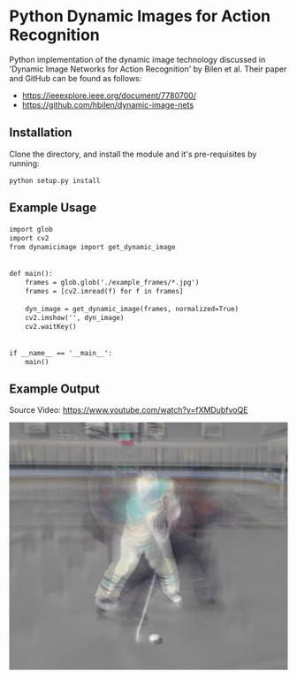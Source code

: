 # Python Dynamic Images for Action Recognition

Python implementation of the dynamic image technology discussed in 'Dynamic Image Networks for Action Recognition' by Bilen et al.
Their paper and GitHub can be found as follows:
* https://ieeexplore.ieee.org/document/7780700/
* https://github.com/hbilen/dynamic-image-nets

## Installation

Clone the directory, and install the module and it's pre-requisites by running:
~~~~
python setup.py install
~~~~

## Example Usage
~~~~
import glob
import cv2
from dynamicimage import get_dynamic_image


def main():
    frames = glob.glob('./example_frames/*.jpg')
    frames = [cv2.imread(f) for f in frames]

    dyn_image = get_dynamic_image(frames, normalized=True)
    cv2.imshow('', dyn_image)
    cv2.waitKey()


if __name__ == '__main__':
    main()
~~~~

## Example Output
Source Video: https://www.youtube.com/watch?v=fXMDubfvoQE

![Dynamic Image Example](dynamic_image_example.JPG)